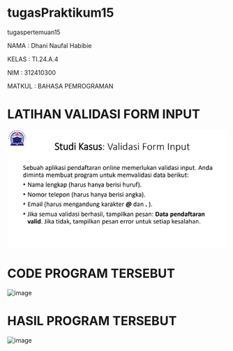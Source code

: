 # tugasPraktikum15
tugaspertemuan15

NAMA : Dhani Naufal Habibie

KELAS : TI.24.A.4

NIM : 312410300

MATKUL : BAHASA PEMROGRAMAN

# LATIHAN VALIDASI FORM INPUT

![gambar](https://github.com/andreanbadeh/ValidasiFormInput/blob/a0666f1eb72315890483397785a50c2e0a46177b/Images/Screenshot%202024-12-24%20062030.png)

# CODE PROGRAM TERSEBUT

![image](https://github.com/user-attachments/assets/050995ff-4ed6-4d2a-a392-76723fb1f922)


# HASIL PROGRAM TERSEBUT

![image](https://github.com/user-attachments/assets/44cbf302-4d0f-4cdf-850c-766066cbd7aa)
